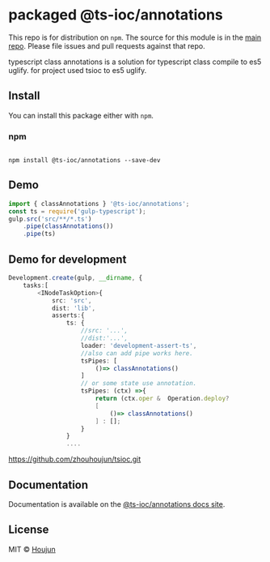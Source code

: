 # packaged @ts-ioc/annotations

This repo is for distribution on `npm`. The source for this module is in the
[main repo](https://github.com/zhouhoujun/tsioc).
Please file issues and pull requests against that repo.

typescript class annotations is a solution for typescript class compile to es5 uglify.  for project used tsioc to es5 uglify.

## Install

You can install this package either with `npm`.

### npm

```shell

npm install @ts-ioc/annotations --save-dev

```

## Demo

```ts
import { classAnnotations } '@ts-ioc/annotations';
const ts = require('gulp-typescript');
gulp.src('src/**/*.ts')
    .pipe(classAnnotations())
    .pipe(ts)

```

## Demo for development

```ts
Development.create(gulp, __dirname, {
    tasks:[
        <INodeTaskOption>{
            src: 'src',
            dist: 'lib',
            asserts:{
                ts: {
                    //src: '...',
                    //dist:'...',
                    loader: 'development-assert-ts',
                    //also can add pipe works here.
                    tsPipes: [
                        ()=> classAnnotations()
                    ]
                    // or some state use annotation.
                    tsPipes: (ctx) =>{
                        return (ctx.oper &  Operation.deploy?
                        [
                            ()=> classAnnotations()
                        ] : [];
                    }
                }
                ....

```

https://github.com/zhouhoujun/tsioc.git

## Documentation

Documentation is available on the
[@ts-ioc/annotations docs site](https://github.com/zhouhoujun/tsioc).

## License

MIT © [Houjun](https://github.com/zhouhoujun/)